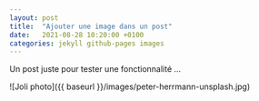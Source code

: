 ```yaml
---
layout: post
title:  "Ajouter une image dans un post"
date:   2021-08-28 10:20:00 +0100
categories: jekyll github-pages images
---
```


Un post juste pour tester une fonctionnalité ...

![Joli photo]({{ baseurl }}/images/peter-herrmann-unsplash.jpg)

